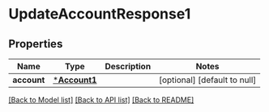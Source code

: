 # UpdateAccountResponse1

## Properties
Name | Type | Description | Notes
------------ | ------------- | ------------- | -------------
**account** | [***Account1**](Account1.md) |  | [optional] [default to null]

[[Back to Model list]](../README.md#documentation-for-models) [[Back to API list]](../README.md#documentation-for-api-endpoints) [[Back to README]](../README.md)


